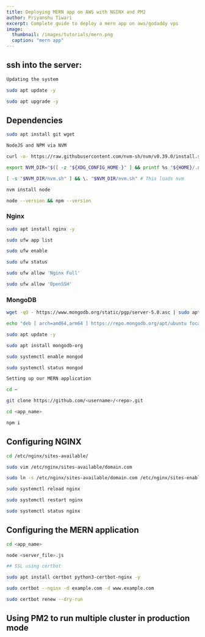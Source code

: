 ```yaml
---
title: Deploying MERN app on AWS with NGINX and PM2
author: Priyanshu Tiwari
excerpt: Complete guide to deploy a mern app on aws/godaddy vps
image: 
  thumbnail: /images/tutorials/mern.png
  caption: "mern app"
---
```


## ssh into the server:

```bash
Updating the system

sudo apt update -y 

sudo apt upgrade -y 
```

## Dependencies

```bash
sudo apt install git wget

NodeJS and NPM via NVM

curl -o- https://raw.githubusercontent.com/nvm-sh/nvm/v0.39.0/install.sh | bash

export NVM_DIR="$([ -z "${XDG_CONFIG_HOME-}" ] && printf %s "${HOME}/.nvm" || printf %s "${XDG_CONFIG_HOME}/nvm")"

[ -s "$NVM_DIR/nvm.sh" ] && \. "$NVM_DIR/nvm.sh" # This loads nvm

nvm install node

node --version && npm --version
```

### Nginx

```bash
sudo apt install nginx -y

sudo ufw app list

sudo ufw enable

sudo ufw status

sudo ufw allow 'Nginx Full'

sudo ufw allow 'OpenSSH'
```


### MongoDB

```bash
wget -qO - https://www.mongodb.org/static/pgp/server-5.0.asc | sudo apt-key add -

echo "deb [ arch=amd64,arm64 ] https://repo.mongodb.org/apt/ubuntu focal/mongodb-org/5.0 multiverse" | sudo tee /etc/apt/sources.list.d/mongodb-org-5.0.list

sudo apt update -y

sudo apt install mongodb-org

sudo systemctl enable mongod

sudo systemctl status mongod

Setting up our MERN application

cd ~

git clone https://github.com/<username>/<repo>.git

cd <app_name>

npm i
```

## Configuring NGINX

```bash
cd /etc/nginx/sites-available/

sudo vim /etc/nginx/sites-available/domain.com

sudo ln -s /etc/nginx/sites-available/domain.com /etc/nginx/sites-enabled/

sudo systemctl reload nginx

sudo systemctl restart nginx

sudo systemctl status nginx
```

## Configuring the MERN application

```bash
cd <app_name>

node <server_file>.js

## SSL using certbot

sudo apt install certbot python3-certbot-nginx -y

sudo certbot --nginx -d example.com -d www.example.com

sudo certbot renew --dry-run
```

## Using PM2 to run multiple cluster in production mode

## 